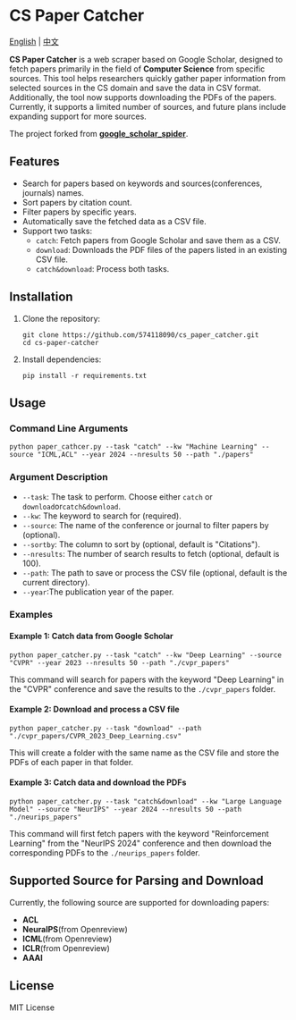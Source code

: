 # CS Paper Catcher

[English](README.md) | [中文](README.zh-CN.md)

**CS Paper Catcher** is a web scraper based on Google Scholar, designed to fetch papers primarily in the field of **Computer Science** from specific sources. This tool helps researchers quickly gather paper information from selected sources in the CS domain and save the data in CSV format. Additionally, the tool now supports downloading the PDFs of the papers. Currently, it supports a limited number of sources, and future plans include expanding support for more sources.

The project forked from [**google_scholar_spider**](https://github.com/JessyTsui/google_scholar_spider).

## Features

- Search for papers based on keywords and sources(conferences, journals) names.
- Sort papers by citation count.
- Filter papers by specific years.
- Automatically save the fetched data as a CSV file.
- Support two tasks:
  - `catch`: Fetch papers from Google Scholar and save them as a CSV.
  - `download`: Downloads the PDF files of the papers listed in an existing CSV file.
  - `catch&download`: Process both tasks.

## Installation

1. Clone the repository:

   ```
   git clone https://github.com/574118090/cs_paper_catcher.git
   cd cs-paper-catcher
   ```

2. Install dependencies:

   ```
   pip install -r requirements.txt
   ```

## Usage

### Command Line Arguments

```
python paper_cathcer.py --task "catch" --kw "Machine Learning" --source "ICML,ACL" --year 2024 --nresults 50 --path "./papers"
```

### Argument Description

- `--task`: The task to perform. Choose either `catch` or `download`or`catch&download`.
- `--kw`: The keyword to search for (required).
- `--source`: The name of the conference or journal to filter papers by (optional).
- `--sortby`: The column to sort by (optional, default is "Citations").
- `--nresults`: The number of search results to fetch (optional, default is 100).
- `--path`: The path to save or process the CSV file (optional, default is the current directory).
- `--year`:The publication year of the paper.

### Examples

#### Example 1: Catch data from Google Scholar

```
python paper_catcher.py --task "catch" --kw "Deep Learning" --source "CVPR" --year 2023 --nresults 50 --path "./cvpr_papers" 
```

This command will search for papers with the keyword "Deep Learning" in the "CVPR" conference and save the results to the `./cvpr_papers` folder.

#### Example 2: Download and process a CSV file

```
python paper_catcher.py --task "download" --path "./cvpr_papers/CVPR_2023_Deep_Learning.csv"
```

This will create a folder with the same name as the CSV file and store the PDFs of each paper in that folder.

#### Example 3: Catch data and download the PDFs

```
python paper_catcher.py --task "catch&download" --kw "Large Language Model" --source "NeurIPS" --year 2024 --nresults 50 --path "./neurips_papers"
```

This command will first fetch papers with the keyword "Reinforcement Learning" from the "NeurIPS 2024" conference and then download the corresponding PDFs to the `./neurips_papers` folder.

## Supported Source for Parsing and Download

Currently, the following source are supported for downloading papers:

- **ACL**
- **NeuralPS**(from Openreview)
- **ICML**(from Openreview)
- **ICLR**(from Openreview)
- **AAAI**

## License

MIT License
